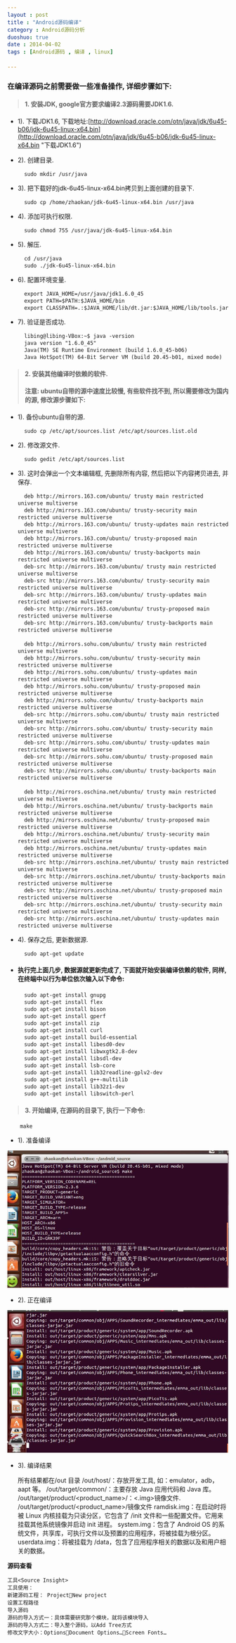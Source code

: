 ```yaml
---
layout : post
title : "Android源码编译"
category : Android源码分析
duoshuo: true
date : 2014-04-02
tags : [Android源码 , 编译 , linux]

---
```


### 在编译源码之前需要做一些准备操作, 详细步骤如下:

> #### 1. 安装JDK, google官方要求编译2.3源码需要JDK1.6. 

- 1). 下载JDK1.6, 下载地址:[http://download.oracle.com/otn/java/jdk/6u45-b06/jdk-6u45-linux-x64.bin](http://download.oracle.com/otn/java/jdk/6u45-b06/jdk-6u45-linux-x64.bin "下载JDK1.6")

<!-- more -->

- 2). 创建目录.

		sudo mkdir /usr/java

- 3). 把下载好的jdk-6u45-linux-x64.bin拷贝到上面创建的目录下.

		sudo cp /home/zhaokan/jdk-6u45-linux-x64.bin /usr/java

- 4). 添加可执行权限.

		sudo chmod 755 /usr/java/jdk-6u45-linux-x64.bin

- 5). 解压.

		cd /usr/java
		sudo ./jdk-6u45-linux-x64.bin

- 6). 配置环境变量.

		export JAVA_HOME=/usr/java/jdk1.6.0_45
		export PATH=$PATH:$JAVA_HOME/bin
		export CLASSPATH=.:$JAVA_HOME/lib/dt.jar:$JAVA_HOME/lib/tools.jar

- 7). 验证是否成功.

		libing@libing-VBox:~$ java -version
		java version "1.6.0_45"
		Java(TM) SE Runtime Environment (build 1.6.0_45-b06)
		Java HotSpot(TM) 64-Bit Server VM (build 20.45-b01, mixed mode)

> #### 2. 安装其他编译时依赖的软件. 
> #### 注意: ubuntu自带的源中速度比较慢, 有些软件找不到, 所以需要修改为国内的源, 修改源步骤如下:

* 1). 备份ubuntu自带的源.

		sudo cp /etc/apt/sources.list /etc/apt/sources.list.old

* 2). 修改源文件.

		sudo gedit /etc/apt/sources.list

* 3). 这时会弹出一个文本编辑框, 先删除所有内容, 然后把以下内容拷贝进去, 并保存.

		deb http://mirrors.163.com/ubuntu/ trusty main restricted universe multiverse
		deb http://mirrors.163.com/ubuntu/ trusty-security main restricted universe multiverse
		deb http://mirrors.163.com/ubuntu/ trusty-updates main restricted universe multiverse
		deb http://mirrors.163.com/ubuntu/ trusty-proposed main restricted universe multiverse
		deb http://mirrors.163.com/ubuntu/ trusty-backports main restricted universe multiverse
		deb-src http://mirrors.163.com/ubuntu/ trusty main restricted universe multiverse
		deb-src http://mirrors.163.com/ubuntu/ trusty-security main restricted universe multiverse
		deb-src http://mirrors.163.com/ubuntu/ trusty-updates main restricted universe multiverse
		deb-src http://mirrors.163.com/ubuntu/ trusty-proposed main restricted universe multiverse
		deb-src http://mirrors.163.com/ubuntu/ trusty-backports main restricted universe multiverse
		
		deb http://mirrors.sohu.com/ubuntu/ trusty main restricted universe multiverse
		deb http://mirrors.sohu.com/ubuntu/ trusty-security main restricted universe multiverse
		deb http://mirrors.sohu.com/ubuntu/ trusty-updates main restricted universe multiverse
		deb http://mirrors.sohu.com/ubuntu/ trusty-proposed main restricted universe multiverse
		deb http://mirrors.sohu.com/ubuntu/ trusty-backports main restricted universe multiverse
		deb-src http://mirrors.sohu.com/ubuntu/ trusty main restricted universe multiverse
		deb-src http://mirrors.sohu.com/ubuntu/ trusty-security main restricted universe multiverse
		deb-src http://mirrors.sohu.com/ubuntu/ trusty-updates main restricted universe multiverse
		deb-src http://mirrors.sohu.com/ubuntu/ trusty-proposed main restricted universe multiverse
		deb-src http://mirrors.sohu.com/ubuntu/ trusty-backports main restricted universe multiverse
		
		deb http://mirrors.oschina.net/ubuntu/ trusty main restricted universe multiverse
		deb http://mirrors.oschina.net/ubuntu/ trusty-backports main restricted universe multiverse
		deb http://mirrors.oschina.net/ubuntu/ trusty-proposed main restricted universe multiverse
		deb http://mirrors.oschina.net/ubuntu/ trusty-security main restricted universe multiverse
		deb http://mirrors.oschina.net/ubuntu/ trusty-updates main restricted universe multiverse
		deb-src http://mirrors.oschina.net/ubuntu/ trusty main restricted universe multiverse
		deb-src http://mirrors.oschina.net/ubuntu/ trusty-backports main restricted universe multiverse
		deb-src http://mirrors.oschina.net/ubuntu/ trusty-proposed main restricted universe multiverse
		deb-src http://mirrors.oschina.net/ubuntu/ trusty-security main restricted universe multiverse
		deb-src http://mirrors.oschina.net/ubuntu/ trusty-updates main restricted universe multiverse

- 4). 保存之后, 更新数据源.

		sudo apt-get update

- #### 执行完上面几步, 数据源就更新完成了, 下面就开始安装编译依赖的软件, 同样, 在终端中以行为单位依次输入以下命令: 

		sudo apt-get install gnupg
		sudo apt-get install flex
		sudo apt-get install bison
		sudo apt-get install gperf
		sudo apt-get install zip
		sudo apt-get install curl
		sudo apt-get install build-essential
		sudo apt-get install libesd0-dev
		sudo apt-get install libwxgtk2.8-dev
		sudo apt-get install libsdl-dev
		sudo apt-get install lsb-core
		sudo apt-get install lib32readline-gplv2-dev
		sudo apt-get install g++-multilib
		sudo apt-get install lib32z1-dev
		sudo apt-get install libswitch-perl

> #### 3. 开始编译, 在源码的目录下, 执行一下命令:

		make
- 1). 准备编译

![图片链接](/res/img/blog/2014/03/02/a.jpg)

- 2). 正在编译

![图片链接](/res/img/blog/2014/03/02/b.jpg)

- 3). 编译结果
 
    所有结果都在/out 目录
	/out/host/：存放开发工具, 如：emulator，adb，aapt 等。
	/out/target/common/：主要存放 Java 应用代码和 Java 库。
	/out/target/product/<product_name>/：<.img>镜像文件.
	/out/target/product/<product_name>/镜像文件
	ramdisk.img：在启动时将被 Linux 内核挂载为只读分区，它包含了 /init 文件和一些配置文件。它用来挂载其他系统镜像并启动 init 进程。
	system.img：包含了 Android OS 的系统文件，共享库，可执行文件以及预置的应用程序，将被挂载为根分区。
	userdata.img：将被挂载为 /data，包含了应用程序相关的数据以及和用户相关的数据。

 **源码查看**

	工具<Source Insight>
	工具使用：
	新建源码工程： ProjectNew project
	设置工程路径
	导入源码
	源码的导入方式一：具体需要研究那个模块，就将该模块导入
	源码的导入方式二：导入整个源码，以Add Tree方式
	修改文字大小：OptionsDocument Options…Screen Fonts…
		